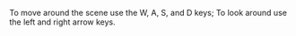 To move around the scene use the W, A, S, and D keys; To look around use the left and right arrow keys.
